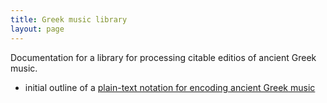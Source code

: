 ```yaml
---
title: Greek music library
layout: page
---
```


Documentation for a library for processing citable editios of ancient Greek music.


- initial outline of a [plain-text notation for encoding ancient Greek music](notation)
